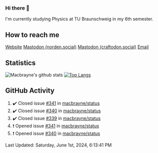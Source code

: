 ### Hi there 👋
I'm currently studying Physics at TU Braunschweig in my 6th semester.

## How to reach me
[Website](https://florentin-schleuss.de)
<a rel="me" href="https://norden.social/@florentin">Mastodon (norden.social)</a>
<a rel="me" href="https://craftodon.social/@frodolon">Mastodon (craftodon.social)</a>
[Email](mailto:hello@macbrayne.de)

## Statistics
![Macbrayne's github stats](https://github-readme-stats.vercel.app/api?username=macbrayne&count_private=true&show_icons=true&hide_rank=true&custom_title=macbrayne's%20GitHub%20Stats)
[![Top Langs](https://github-readme-stats.vercel.app/api/top-langs/?username=macbrayne&exclude_repo=liftron&layout=compact)](https://github.com/anuraghazra/github-readme-stats)
## GitHub Activity

<!--RECENT_ACTIVITY:start-->
1. ✔️ Closed issue [#341](https://github.com/macbrayne/status/issues/341) in [macbrayne/status](https://github.com/macbrayne/status)
2. ✔️ Closed issue [#340](https://github.com/macbrayne/status/issues/340) in [macbrayne/status](https://github.com/macbrayne/status)
3. ✔️ Closed issue [#339](https://github.com/macbrayne/status/issues/339) in [macbrayne/status](https://github.com/macbrayne/status)
4. ❗️ Opened issue [#341](https://github.com/macbrayne/status/issues/341) in [macbrayne/status](https://github.com/macbrayne/status)
5. ❗️ Opened issue [#340](https://github.com/macbrayne/status/issues/340) in [macbrayne/status](https://github.com/macbrayne/status)
<!--RECENT_ACTIVITY:end-->

<!--RECENT_ACTIVITY:last_update-->
Last Updated: Saturday, June 1st, 2024, 6:13:41 PM
<!--RECENT_ACTIVITY:last_update_end-->


<!--
**macbrayne/macbrayne** is a ✨ _special_ ✨ repository because its `README.md` (this file) appears on your GitHub profile.

Here are some ideas to get you started:

- 🔭 I’m currently working on ...
- 🌱 I’m currently learning ...
- 👯 I’m looking to collaborate on ...
- 🤔 I’m looking for help with ...
- 💬 Ask me about ...
- 📫 How to reach me: ...
- 😄 Pronouns: ...
- ⚡ Fun fact: ...
-->
